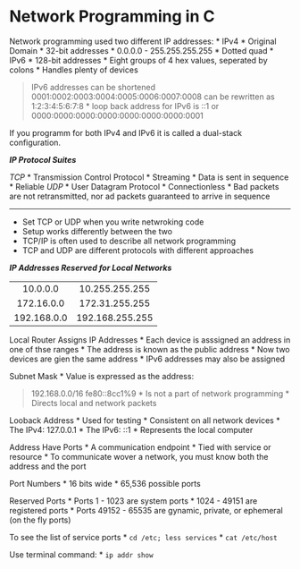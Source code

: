 # Network Programming in C

Network programming used two different IP addresses:
	* IPv4
		* Original Domain
		* 32-bit addresses
		* 0.0.0.0 - 255.255.255.255
		* Dotted quad
	* IPv6
		* 128-bit addresses
		* Eight groups of 4 hex values, seperated by colons
		* Handles plenty of devices
> IPv6 addresses can be shortened
> 0001:0002:0003:0004:0005:0006:0007:0008 can be rewritten as 1:2:3:4:5:6:7:8
		* loop back address for IPv6 is ::1 or 0000:0000:0000:0000:0000:0000:0000:0001

If you programm for both IPv4 and IPv6 it is called a dual-stack configuration.

***IP Protocol Suites***

_TCP_
	* Transmission Control Protocol
	* Streaming
	* Data is sent in sequence
	* Reliable
_UDP_
	* User Datagram Protocol
	* Connectionless
	* Bad packets are not retransmitted, nor ad packets guaranteed to arrive in sequence

---
* Set TCP or UDP when you write netwroking code
* Setup works differently between the two
* TCP/IP is often used to describe all network programming
* TCP and UDP are different protocols with different approaches

***IP Addresses Reserved for Local Networks***

|	  |     |
|:---:|:---:|
| 10.0.0.0 | 10.255.255.255 |
| 172.16.0.0 | 172.31.255.255 |
| 192.168.0.0 | 192.168.255.255 |

Local Router Assigns IP Addresses
	* Each device is asssigned an address in one of thse ranges
	* The address is known as the public address
	* Now two devices are gien the same address
	* IPv6 addresses may also be assigned

Subnet Mask
	* Value is expressed as the address:
> 192.168.0.0/16
> fe80::8cc1%9
	* Is not a part of network programming
	* Directs local and network packets

Looback Address
	* Used for testing
	* Consistent on all network devices
	* The IPv4: 127.0.0.1
	* The IPv6: ::1
	* Represents the local computer

Address Have Ports
	* A communication endpoint
	* Tied with service or resource
	* To communicate wover a network, you must know both the address and the port

Port Numbers
	* 16 bits wide
	* 65,536 possible ports

Reserved Ports
	* Ports 1 - 1023 are system ports
	* 1024 - 49151 are registered ports
	* Ports 49152 - 65535 are gynamic, private, or ephemeral (on the fly ports)

To see the list of service ports
	* `cd /etc; less services`
	* `cat /etc/host`

Use terminal command:
	* `ip addr show`
